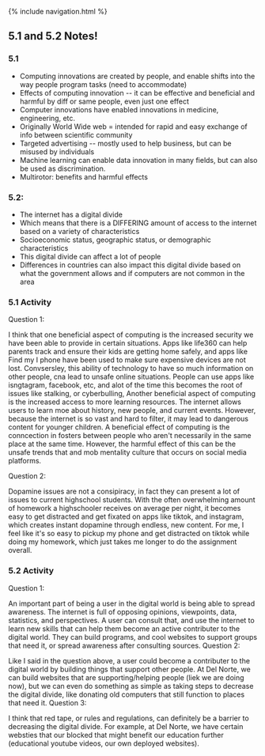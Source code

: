 {% include navigation.html %}
## 5.1 and 5.2 Notes!
### 5.1
- Computing innovations are created by people, and enable shifts into the way people program tasks (need to accommodate)
- Effects of computing innovation -- it can be effective and beneficial and harmful by diff or same people, even just one effect 
- Computer innovations have enabled innovations in medicine, engineering, etc. 
- Originally World Wide web = intended for rapid and easy exchange of info between scientific community
- Targeted advertising -- mostly used to help business, but can be misused by individuals
- Machine learning can enable data innovation in many fields, but can also be used as discrimination.
- Multirotor: benefits and harmful effects
### 5.2:
- The internet has a digital divide
- Which means that there is a DIFFERING amount of access to the internet based on a variety of characteristics
- Socioeconomic status, geographic status, or demographic characteristics
- This digital divide can affect a lot of people
- Differences in countries can also impact this digital divide based on what the government allows and if computers are not common in the area

### 5.1 Activity
Question 1:

I think that one beneficial aspect of computing is the increased security we have been able to provide in certain situations. Apps like life360 can help parents track and ensure their kids are getting home safely, and apps like Find my I phone have been used to make sure expensive devices are not lost. Convsersley, this ability of technology to have so much information on other people, cna lead to unsafe online situations. People can use apps like isngtagram, facebook, etc, and alot of the time this becomes the root of issues like stalking, or cyberbulling,
Another beneficial aspect of computing is the increased access to more learning resources. The internet allows users to learn moe about history, new people, and current events. However, because the internet is so vast and hard to filter, it may lead to dangerous content for younger children.
A beneficial effect of computing is the conncection in fosters between people who aren't necessarily in the same place at the same time. However, the harmful effect of this can be the unsafe trends that and mob mentality culture that occurs on social media platforms.

Question 2:

Dopamine issues are not a consipiracy, in fact they can present a lot of issues to current highschool students. With the often overwhelming amount of homework a highschooler receives on average per night, it becomes easy to get distracted and get fixated on apps like tiktok, and instagram, which creates instant dopamine through endless, new content. For me, I feel like it's so easy to pickup my phone and get distracted on tiktok while doing my homework, which just takes me longer to do the assignment overall.

### 5.2 Activity
Question 1:

An important part of being a user in the digital world is being able to spread awareness. The internet is full of opposing opinions, viewpoints, data, statistics, and perspectives. A user can consult that, and use the internet to learn new skills that can help them become an active contributer to the digital world. They can build programs, and cool websites to support groups that need it, or spread awareness after consulting sources.
Question 2:

Like I said in the question above, a user could become a contributer to the digital world by building things that support other people. At Del Norte, we can build websites that are supporting/helping people (liek we are doing now), but we can even do something as simple as taking steps to decrease the digital divide, like donating old computers that still function to places that need it.
Question 3:

I think that red tape, or rules and regulations, can definitely be a barrier to decreasing the digital divide. For example, at Del Norte, we have certain websties that our blocked that might benefit our education further (educational youtube videos, our own deployed websites).
